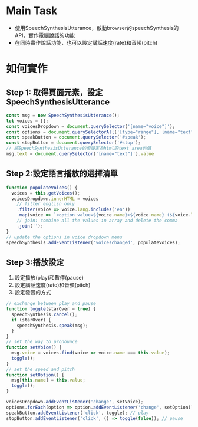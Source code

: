 # Main Task
* 使用SpeechSynthesisUtterance，啟動browser的speechSynthesis的API，實作電腦說話的功能
* 在同時實作說話功能，也可以設定講話速度(rate)和音頻(pitch)

# 如何實作
## Step 1: 取得頁面元素，設定SpeechSynthesisUtterance
```javascript
const msg = new SpeechSynthesisUtterance();
let voices = [];
const voicesDropdown = document.querySelector('[name="voice"]');
const options = document.querySelectorAll('[type="range"], [name="text"]');
const speakButton = document.querySelector('#speak');
const stopButton = document.querySelector('#stop');
// 將SpeechSynthesisUtterance的值設定為html的text area的值
msg.text = document.querySelector('[name="text"]').value
```

## Step 2:設定語言播放的選擇清單
```javascript
function populateVoices() {
  voices = this.getVoices();
  voicesDropdown.innerHTML = voices
    // filter english only
    .filter(voice => voice.lang.includes('en'))
    .map(voice => `<option value=${voice.name}>${voice.name} (${voice.lang})</option>`)
    // join: combine all the values in array and delete the comma 
    .join('');
}
// update the options in voice dropdown menu
speechSynthesis.addEventListener('voiceschanged', populateVoices);
```

## Step 3:播放設定
1. 設定播放(play)和暫停(pause)
2. 設定講話速度(rate)和音頻(pitch)
3. 設定發音的方式

```javascript
// exchange between play and pause
function toggle(starOver = true) {
  speechSynthesis.cancel();
  if (starOver) {
    speechSynthesis.speak(msg);
  }
}
// set the way to pronounce
function setVoice() {
  msg.voice = voices.find(voice => voice.name === this.value);
  toggle();
}
// set the speed and pitch
function setOption() {
  msg[this.name] = this.value;
  toggle();
}

voicesDropdown.addEventListener('change', setVoice);
options.forEach(option => option.addEventListener('change', setOption));
speakButton.addEventListener('click', toggle); // play
stopButton.addEventListener('click', () => toggle(false)); // pause 
```